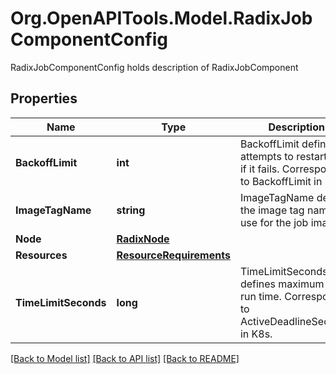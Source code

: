 # Org.OpenAPITools.Model.RadixJobComponentConfig
RadixJobComponentConfig holds description of RadixJobComponent

## Properties

Name | Type | Description | Notes
------------ | ------------- | ------------- | -------------
**BackoffLimit** | **int** | BackoffLimit defines attempts to restart job if it fails. Corresponds to BackoffLimit in K8s. | [optional] 
**ImageTagName** | **string** | ImageTagName defines the image tag name to use for the job image | [optional] 
**Node** | [**RadixNode**](RadixNode.md) |  | [optional] 
**Resources** | [**ResourceRequirements**](ResourceRequirements.md) |  | [optional] 
**TimeLimitSeconds** | **long** | TimeLimitSeconds defines maximum job run time. Corresponds to ActiveDeadlineSeconds in K8s. | [optional] 

[[Back to Model list]](../README.md#documentation-for-models) [[Back to API list]](../README.md#documentation-for-api-endpoints) [[Back to README]](../README.md)

